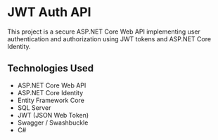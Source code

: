 # JWT Auth API

This project is a secure ASP.NET Core Web API implementing user authentication and authorization using JWT tokens and ASP.NET Core Identity.

## Technologies Used

- ASP.NET Core Web API
- ASP.NET Core Identity
- Entity Framework Core
- SQL Server
- JWT (JSON Web Token)
- Swagger / Swashbuckle
- C#
